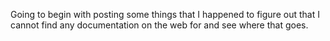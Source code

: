 Going to begin with posting some things that I happened to figure out that I cannot find any documentation on the web for and see where that goes.
